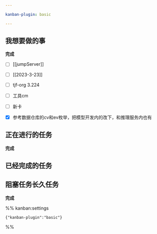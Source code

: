 ```yaml
---

kanban-plugin: basic

---
```


## 我想要做的事

**完成**
- [ ] [[jumpServer]]
- [ ] [[2023-3-23]]
- [ ] tjf-org 3.224
- [ ] 工具cm
- [ ] 新卡
- [x] 参考数据仓库的cv和ev枚举，把模型开发内的改下，和推理服务内也有


## 正在进行的任务

**完成**


## 已经完成的任务



## 阻塞任务长久任务

**完成**




%% kanban:settings
```
{"kanban-plugin":"basic"}
```
%%